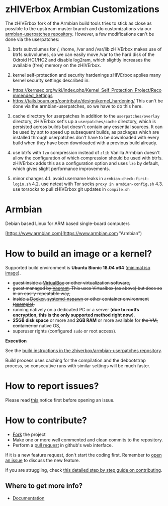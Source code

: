 # zHIVErbox Armbian Customizations #

The zHIVErbox fork of the Armbian build tools tries to stick as close as possible 
to the upstream master branch and do customizations via our [armbian-userpatches 
repository](https://github.com/zhiverbox/armbian-userpatches). However, a few modifications can't be done via the userpatches:

1. btrfs subvolumes for /, /home, /var and /var/lib
zHIVErbox makes use of btrfs subvolumes, so we can easily move /var to the hard
disk of the Odroid HC1/HC2 and disable log2ram, which slightly increases the 
available (free) memory on the zHIVErbox.

2. kernel self-protection and security hardenings
zHIVErbox applies many kernel security settings described in: 
* https://kernsec.org/wiki/index.php/Kernel_Self_Protection_Project/Recommended_Settings
* https://tails.boum.org/contribute/design/kernel_hardening/
This can't be done via the armbian-userpatches, so we have to do this here.

3. cache directory for userpatches
In addition to the `userpatches/overlay` directory, zHIVErbox set's up a
`userpatches/cache` directory, which is persisted across builds but doesn't contain
any essential sources. It can be used by apt to speed up subsequent builds, as 
packages which are installed through userpatches don't have to be downloaded with
every build when they have been downloaded with a previous build already.

4. use btrfs with `lzo` compression instead of `zlib`
Vanilla Armbian doesn't allow the configuration of which compression should be
used with btrfs. zHIVErbox adds this as a configuration option and uses `lzo` 
by default, which gives slight performance improvements. 

5. minor changes
4.1. avoid username leaks in `armbian-check-first-login.sh`
4.2. use netcat with Tor socks `proxy in armbian-config.sh`
4.3. use torsocks to pull zHIVErbox git updates in `compile.sh`

# Armbian #

Debian based Linux for ARM based single-board computers
  
[https://www.armbian.com](https://www.armbian.com "Armbian")


# How to build an image or a kernel?

Supported build environment is **Ubuntu Bionic 18.04 x64** ([minimal iso image](http://archive.ubuntu.com/ubuntu/dists/bionic/main/installer-amd64/current/images/netboot/mini.iso)).

- ~~guest inside a [VirtualBox](https://www.virtualbox.org/wiki/Downloads) or other virtualization software,~~
- ~~guest managed by [Vagrant](https://docs.armbian.com/Developer-Guide_Using-Vagrant/). This uses Virtualbox (as above) but does so in an easily repeatable way,~~
- ~~inside a [Docker](https://docs.armbian.com/Developer-Guide_Building-with-Docker/), [systemd-nspawn](https://www.freedesktop.org/software/systemd/man/systemd-nspawn.html) or other container environment [(example)](https://github.com/armbian/build/pull/255#issuecomment-205045273),~~
- running natively on a dedicated PC or a server (**due to rootfs encryption, this is the only supported method right now**),
- **25GB disk space** or more and **2GB RAM** or more available for ~~the VM, container or~~ native OS,
- superuser rights (configured `sudo` or root access).

**Execution**

See the [build instructions in the zhiverbox/armbian-userpatches repository](https://github.com/zhiverbox/armbian-userpatches/blob/master/BUILD.md).

Build process uses caching for the compilation and the debootstrap process, so consecutive runs with similar settings will be much faster.

# How to report issues?

Please read [this](https://github.com/igorpecovnik/lib/blob/master/.github/ISSUE_TEMPLATE.md) notice first before opening an issue.

# How to contribute?

- [Fork](https://help.github.com/articles/fork-a-repo/) the project
- Make one or more well commented and clean commits to the repository. 
- Perform a [pull request](https://help.github.com/articles/creating-a-pull-request/) in github's web interface.

If it is a new feature request, don't start the coding first. Remember to [open an issue](https://guides.github.com/features/issues/) to discuss the new feature.

If you are struggling, check [this detailed step by step guide on contributing](https://www.exchangecore.com/blog/contributing-concrete5-github/).

## Where to get more info?

- [Documentation](https://docs.armbian.com/Developer-Guide_Build-Preparation/ "Developer resources")
